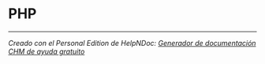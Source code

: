 # PHP


***
_Creado con el Personal Edition de HelpNDoc: [Generador de documentación CHM de ayuda gratuito](<https://www.helpndoc.com/es/>)_

